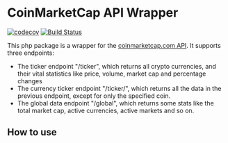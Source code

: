 # CoinMarketCap API Wrapper

[![codecov](https://codecov.io/gh/cointokenhub/cmc-api-php/branch/master/graph/badge.svg)](https://codecov.io/gh/cointokenhub/cmc-api-php) [![Build Status](https://travis-ci.org/cointokenhub/cmc-api-php.svg?branch=master)](https://travis-ci.org/cointokenhub/cmc-api-php)

This php package is a wrapper for the [coinmarketcap.com API](https://coinmarketcap.com/api/). It supports three endpoints:

- The ticker endpoint "/ticker", which returns all crypto currencies, and their vital statistics like price, volume, market cap and percentage changes
- The currency ticker endpoint "/ticker/<coin>", which returns all the data in the previous endpoint, except for only the specified coin.
- The global data endpoint "/global", which returns some stats like the total market cap, active currencies, active markets and so on.


## How to use

